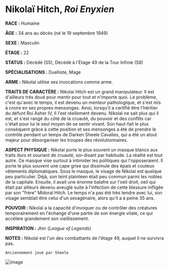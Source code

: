 # Nikolaï Hitch, *Roi Enyxien*

**RACE :** Humaine

**ÂGE :** 34 ans au décès (né le 19 septembre 1949)

**SEXE :** Masculin

**ÉTAGE :** 22

**STATUS :** Décédé (S5), Décédé à l'Étage 49 de la Tour Infinie (S8)

**SPÉCIALISATIONS :** Duelliste, Mage

**ARME :** Nikolaï utilise ses invocations comme arme.

**TRAITS DE CARACTÈRE :** Nikolai Hitch est un grand manipulateur. Il est d'ailleurs très doué pour mentir pour tout et n'importe quoi. Le problème, c'est qu'avec le temps, il est devenu un menteur pathologique, et s'est mis à croire en ses propres mensonges. Ainsi, lorsqu'il a certifié être l'héritier du défunt Roi Asher IV, Il l'est réellement devenu. Nikolaï ne sait plus qui il est, et s'est rangé du côté de la cruauté, du pouvoir et des conflits car c'était pour lui le seul moyen de se sentir vivant. Son haut-fait le plus conséquent grâce à cette position et ses mensonges a été de prendre le contrôle pendant un temps de Darken Sheele Cavalies, qui a été un atout majeur pour désorganiser les troupes des révolutionnaires.

**ASPECT PHYSIQUE :** Nikolaï porte le plus souvent un masque blancs aux traits durs et souriant de cruauté, soi-disant par habitude. La réalité est tout autre. Ce masque vise surtout à intimider les politiques qui l'opposeraient. Il porte le plus souvent une cape grise qui dissimule des épais et couteux vêtements diplomatiques. Sous le masque, le visage de Nikolaï est quelque peu particulier. Déjà, son teint plaintéen était peu commun parmi les nobles de la capitale. Ensuite, il avait une énorme balafre sur l'oeil droit, oeil qui était par ailleurs devenu aveugle suite à l'infection de cette blessure infligée par son "frère" Midoraï Hitch. Le temps n'a pas été très tendre avec lui, son visage semblait être celui d'un sexagénaire, alors qu'il a à peine 35 ans.

**POUVOIR :** Nikolaï a la capacité d'invoquer ou de contrôler des créatures temporairement en l'échange d'une partie de son énergie vitale, ce qui accélère grandement son vieillissement.

**INSPIRATION :** Jhin (*League of Legends*)

**NOTES :** Nikolaï est l'un des combattants de l'étage 49, auquel il ne survivra pas.

`Anciennement joué par Sheele`

![image](https://enyxia.alkanife.fr/images/characters/nikolai.png)
